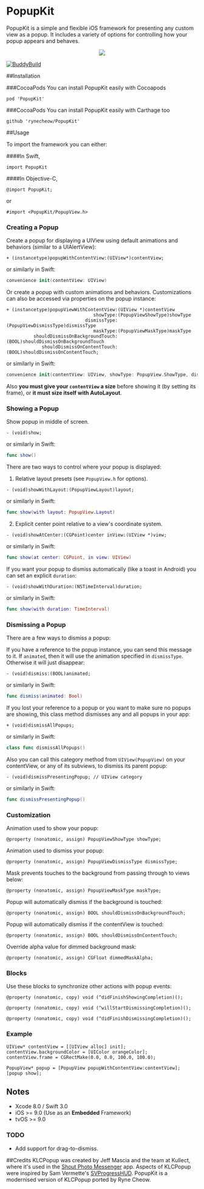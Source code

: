 PopupKit
========

PopupKit is a simple and flexible iOS framework for presenting any custom view as a popup. It includes a variety of options for controlling how your popup appears and behaves.

<p align="center"><img src="http://i.imgur.com/BEmRGb5.gif"/></p>

[![BuddyBuild](https://dashboard.buddybuild.com/api/statusImage?appID=58d0dcda06b08d0001da93e8&branch=master&build=latest)](https://dashboard.buddybuild.com/apps/58d0dcda06b08d0001da93e8/build/latest?branch=master)

##Installation

###CocoaPods
You can install PopupKit easily with Cocoapods

```
pod 'PopupKit'
```

###CocoaPods
You can install PopupKit easily with Carthage too

```
github 'rynecheow/PopupKit'
```

##Usage

To import the framework you can either:

####In Swift,

```
import PopupKit
```

####In Objective-C,

```
@import PopupKit;
```

or

```
#import <PopupKit/PopupView.h>
```

### Creating a Popup

Create a popup for displaying a UIView using default animations and behaviors (similar to a UIAlertView):
```objc
+ (instancetype)popupWithContentView:(UIView*)contentView;
```

or similarly in Swift:
```swift
convenience init(contentView: UIView)
```

Or create a popup with custom animations and behaviors. Customizations can also be accessed via properties on the popup instance:
```objc
+ (instancetype)popupViewWithContentView:(UIView *)contentView
                                showType:(PopupViewShowType)showType
                             dismissType:(PopupViewDismissType)dismissType
                                maskType:(PopupViewMaskType)maskType
          shouldDismissOnBackgroundTouch:(BOOL)shouldDismissOnBackgroundTouch
             shouldDismissOnContentTouch:(BOOL)shouldDismissOnContentTouch;
```

or similarly in Swift:
```swift
convenience init(contentView: UIView, showType: PopupView.ShowType, dismissType: PopupView.DismissType, maskType: PopupView.MaskType, shouldDismissOnBackgroundTouch: Bool, shouldDismissOnContentTouch: Bool)
```

Also **you must give your `contentView` a size** before showing it (by setting its frame), or **it must size itself with AutoLayout**.


### Showing a Popup


Show popup in middle of screen.
```objc
- (void)show;
```

or similarly in Swift:
```swift
func show()
```

There are two ways to control where your popup is displayed:

1. Relative layout presets (see `PopupView.h` for options).

```objc
- (void)showWithLayout:(PopupViewLayout)layout;
```

or similarly in Swift:
```swift
func show(with layout: PopupView.Layout)
```

2. Explicit center point relative to a view's coordinate system.
```objc
- (void)showAtCenter:(CGPoint)center inView:(UIView *)view;
```

or similarly in Swift:
```swift
func show(at center: CGPoint, in view: UIView)
```


If you want your popup to dismiss automatically (like a toast in Android) you can set an explicit `duration`:
```objc
- (void)showWithDuration:(NSTimeInterval)duration;
```
or similarly in Swift:
```swift
func show(with duration: TimeInterval)
```

### Dismissing a Popup

There are a few ways to dismiss a popup:

If you have a reference to the popup instance, you can send this message to it. If `animated`, then it will use the animation specified in `dismissType`. Otherwise it will just disappear:
```objc
- (void)dismiss:(BOOL)animated;
```

or similarly in Swift:
```swift
func dismiss(animated: Bool)
```

If you lost your reference to a popup or you want to make sure no popups are showing, this class method dismisses any and all popups in your app:

```objc
+ (void)dismissAllPopups;
```

or similarly in Swift:
```swift
class func dismissAllPopups()
```

Also you can call this category method from `UIView(PopupView)` on your contentView, or any of its subviews, to dismiss its parent popup:
```objc
- (void)dismissPresentingPopup; // UIView category
```

or similarly in Swift:
```swift
func dismissPresentingPopup()
```

### Customization


Animation used to show your popup:
```objc
@property (nonatomic, assign) PopupViewShowType showType;
```

Animation used to dismiss your popup:
```objc
@property (nonatomic, assign) PopupViewDismissType dismissType;
```

Mask prevents touches to the background from passing through to views below:
```objc
@property (nonatomic, assign) PopupViewMaskType maskType;
```

Popup will automatically dismiss if the background is touched:
```objc
@property (nonatomic, assign) BOOL shouldDismissOnBackgroundTouch;
```

Popup will automatically dismiss if the contentView is touched:
```objc
@property (nonatomic, assign) BOOL shouldDismissOnContentTouch;
```

Override alpha value for dimmed background mask:
```objc
@property (nonatomic, assign) CGFloat dimmedMaskAlpha;
```

### Blocks

Use these blocks to synchronize other actions with popup events:
```objc
@property (nonatomic, copy) void (^didFinishShowingCompletion)();

@property (nonatomic, copy) void (^willStartDismissingCompletion)();

@property (nonatomic, copy) void (^didFinishDismissingCompletion)();
```

### Example
```objc
UIView* contentView = [[UIView alloc] init];
contentView.backgroundColor = [UIColor orangeColor];
contentView.frame = CGRectMake(0.0, 0.0, 100.0, 100.0);

PopupView* popup = [PopupView popupWithContentView:contentView];
[popup show];
```

## Notes

* Xcode 8.0 / Swift 3.0
* iOS >= 9.0 (Use as an **Embedded** Framework)
* tvOS >= 9.0

### TODO
- Add support for drag-to-dismiss.

##Credits
KLCPopup was created by Jeff Mascia and the team at Kullect, where it's used in the [Shout Photo Messenger](http://tryshout.com) app. Aspects of KLCPopup were inspired by Sam Vermette's [SVProgressHUD](https://github.com/samvermette/SVProgressHUD). PopupKit is a modernised version of
KLCPopup ported by Ryne Cheow.
